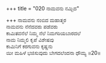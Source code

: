 +++
title = "020 ನಾಮವನು ನಮ್ಬಿದ"

+++
ನಾಮವನು ನಂಬಿದ ಮಹಾತ್ಮರ  
ನಾಮವನು ನೆನೆದವರು ಪಡೆವರು  
ಕಾಮಿತವನೆಲೆ ನಿಮ್ಮ ನೆಲೆ ನಿಮಗರಿಯಬಾರದಲೆ   
ನಾಮ ನಿಮ್ಮಲಿ ಕೃಪೆ ವಿಶೇಷವು  
ಕಾಮಿನಿಗೆ ಕರಗುವನು ಕೃಷ್ಣನು      
ಯೀ ಮಹಿಳೆ ಭಜಿಸುವುದು ಬೇಗದಲೆಂದನಾ ಧೌಮ್ಯ      ॥20॥